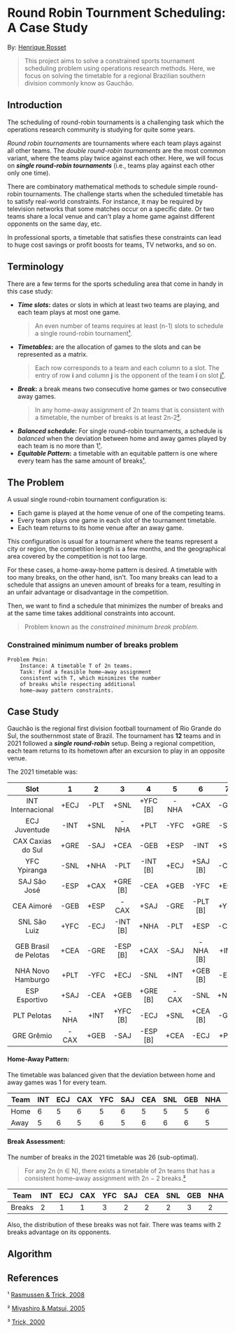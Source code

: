 Round Robin Tournment Scheduling: A Case Study
==============================================
By: [Henrique Rosset](mailto:henriquerosset@hotmail.com)

> This project aims to solve a constrained sports tournament scheduling problem using operations research methods. Here, we focus on solving the timetable for a regional Brazilian southern division commonly know as Gauchão.

## Introduction

The scheduling of round-robin tournaments is a challenging task which the operations research community is studying for quite some years. 

_Round robin tournaments_ are tournaments where each team plays against all other teams. The _double round-robin tournaments_ are the most common variant, where the teams play twice against each other. Here, we will focus on **_single round-robin tournaments_** (i.e., teams play against each other only one time).

There are combinatory mathematical methods to schedule simple round-robin tournaments. The challenge starts when the scheduled timetable has to satisfy real-world constraints. For instance, it may be required by television networks that some matches occur on a specific date. Or two teams share a local venue and can't play a home game against different opponents on the same day, etc.

In professional sports, a timetable that satisfies these constraints can lead to huge cost savings or profit boosts for teams, TV networks, and so on. 

## Terminology

There are a few terms for the sports scheduling area that come in handy in this case study:

- **_Time slots_:** dates or slots in which at least two teams are playing, and each team plays at most one game. 
    > An even number of teams requires at least (n-1) slots to schedule a single round-robin tournament[¹](#references).
- **_Timetables_:** are the allocation of games to the slots and can be represented as a matrix.
    > Each row corresponds to a team and each column to a slot. The entry of row **i** and column **j** is the opponent of the team **i** on slot **j**[¹](#references).
- **_Break_:** a break means two consecutive home games or two consecutive away games.
    > In any home-away assignment of 2n teams that is consistent with a timetable, the number of breaks is at least 2n-2[²](#references).
- **_Balanced schedule_:** For single round-robin tournaments, a schedule is _balanced_ when the deviation between home and away games played by each team is no more than 1[¹](#references).
- **_Equitable Pattern_:** a timetable with an equitable pattern is one where every team has the same amount of breaks[¹](#references).

## The Problem

A usual single round-robin tournament configuration is: 
* Each game is played at the home venue of one of the competing teams. 
* Every team plays one game in each slot of the tournament timetable.
* Each team returns to its home venue after an away game.

This configuration is usual for a tournament where the teams represent a city or region, the competition length is a few months, and the geographical area covered by the competition is not too large. 

For these cases, a home-away-home pattern is desired. A timetable with too many breaks, on the other hand, isn't. Too many breaks can lead to a schedule that assigns an uneven amount of breaks for a team, resulting in an unfair advantage or disadvantage in the competition.

Then, we want to find a schedule that minimizes the number of breaks and at the same time takes additional constraints into account. 

> Problem known as the _constrained minimum break problem_.

### Constrained minimum number of breaks problem

    Problem Pmin:
        Instance: A timetable T of 2n teams.
        Task: Find a feasible home–away assignment 
        consistent with T, which minimizes the number 
        of breaks while respecting additional 
        home–away pattern constraints.

## Case Study

Gauchão is the regional first division football tournament of Rio Grande do Sul, the southernmost state of Brazil. The tournament has **12** teams and in 2021 followed a **_single round-robin_** setup. Being a regional competition, each team returns to its hometown after an excursion to play in an opposite venue.

The 2021 timetable was:

|Slot                 | 1   | 2   | 3      | 4      | 5      | 6      | 7      | 8      | 9      | 10    | 11    |
|:-------------------:|:---:|:---:|:------:|:------:|:------:|:------:|:------:|:------:|:------:|:------:|:------:|
INT Internacional     |+ECJ  |-PLT|+SNL    |+YFC [B]|-NHA    |+CAX    |-GEB    |+SAJ    |-GRE    |-CEA [B]|+ESP    |
ECJ Juventude         |-INT  |+SNL|-NHA    |+PLT    |-YFC    |+GRE    |-SAJ    |-CEA    |-CAX    |+ESP [B]|+GEB    |
CAX Caxias do Sul     |+GRE  |-SAJ|+CEA    |-GEB    |+ESP    |-INT    |+SNL    |-NHA    |+ECJ    |+YFC [B]|-PLT    |
YFC Ypiranga          |-SNL  |+NHA|-PLT    |-INT [B]|+ECJ    |+SAJ [B]|-CEA    |+GEB    |-ESP    |-CAX [B]|+GRE    |
SAJ São José          |-ESP  |+CAX|+GRE [B]|-CEA    |+GEB    |-YFC    |+ECJ    |-INT    |+SNL    |+PLT [B]|-NHA    |
CEA Aimoré            |-GEB  |+ESP|-CAX    |+SAJ    |-GRE    |-PLT [B]|+YFC    |-ECJ    |+NHA    |+INT [B]|-SNL    | 
SNL São Luiz          |+YFC  |-ECJ|-INT [B]|+NHA    |-PLT    |+ESP    |-CAX    |+GRE    |+SAJ    |+GEB [B]|+CEA    |
GEB Brasil de Pelotas |+CEA  |-GRE|-ESP [B]|+CAX    |-SAJ    |-NHA [B]|+INT    |-YFC    |+PLT    |+SNL [B]|-ECJ    |
NHA Novo Hamburgo     |+PLT  |-YFC|+ECJ    |-SNL    |+INT    |+GEB [B]|-ESP    |+CAX    |+CEA    |+GRE [B]|+SAJ    |
ESP Esportivo         |+SAJ  |-CEA|+GEB    |+GRE [B]|-CAX    |-SNL    |+NHA    |-PLT    |+YFC    |+ECJ [B]|+ESP    |
PLT Pelotas           |-NHA  |+INT|+YFC [B]|-ECJ    |+SNL    |+CEA [B]|-GRE    |+ESP    |-GEB    |-SAJ [B]|+CAX    |
GRE Grêmio            |-CAX  |+GEB|-SAJ    |-ESP [B]|+CEA    |-ECJ    |+PLT    |-SNL    |+INT    |+NHA [B]|-YFC    |

#### Home-Away Pattern:

The timetable was balanced given that the deviation between home and away games was 1 for every team.

Team  |INT|ECJ|CAX|YFC|SAJ|CEA|SNL|GEB|NHA|ESP|PLT|GRE|
------|---|---|---|---|---|---|---|---|---|---|---|---|
Home  |	6 |	5 | 6 |	5 |	6 |	5 |	5 |	5 |	6 |	6 |	6 |	5 |git add
Away  |	5 |	6 | 5 |	6 |	5 |	6 |	6 |	6 |	5 |	5 |	5 |	6 |

#### Break Assessment:

The number of breaks in the 2021 timetable was 26 (sub-optimal).

> For any 2n (n ∈ N), there exists a timetable of 2n teams that has a consistent home–away assignment with 2n − 2 breaks.[²](#references)

Team  |INT|ECJ|CAX|YFC|SAJ|CEA|SNL|GEB|NHA|ESP|PLT|GRE|
------|---|---|---|---|---|---|---|---|---|---|---|---|
Breaks|	2 |	1 | 1 |	3 |	2 |	2 |	2 |	3 |	2 |	3 |	3 |	2 |

Also, the distribution of these breaks was not fair. There was teams with 2 breaks advantage on its opponents. 

## Algorithm

## References 

¹ [Rasmussen & Trick, 2008](https://www.sciencedirect.com/science/article/pii/S0377221707005309)

² [Miyashiro & Matsui, 2005](https://www.sciencedirect.com/science/article/pii/S0167637704000951)

³ [Trick, 2000](https://link.springer.com/chapter/10.1007/3-540-44629-X_15)